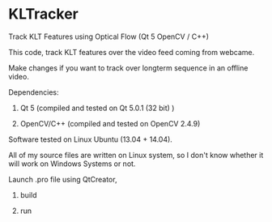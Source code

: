 # KLTracker
Track KLT Features using Optical Flow (Qt 5 OpenCV / C++)

This code, track KLT features over the video feed coming from webcame.

Make changes if you want to track over longterm sequence in an offline video.

Dependencies:

1. Qt 5 (compiled and tested on Qt 5.0.1 (32 bit) )

2. OpenCV/C++ (compiled and tested on OpenCV 2.4.9)

Software tested on Linux Ubuntu (13.04 + 14.04).

All of my source files are written on Linux system, so I don't know whether 
it will work on Windows Systems or not. 

Launch .pro file using QtCreator,

1. build 

2. run


